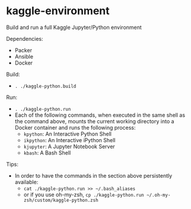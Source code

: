 # kaggle-environment
Build and run a full Kaggle Jupyter/Python environment

Dependencies:
 - Packer
 - Ansible
 - Docker

Build:
  - `. ./kaggle-python.build`

Run:
  - `. ./kaggle-python.run`
  - Each of the following commands, when executed in the same shell as the command
  above, mounts the current working directory into a Docker container and runs
  the following process:
    - `kpython`: An Interactive Python Shell
    - `ikpython`: An Interactive iPython Shell
    - `kjupyter`: A Jupyter Notebook Server
    - `kbash`: A Bash Shell

Tips:
  - In order to have the commands in the section above persistently available:
      - `cat ./kaggle-python.run >> ~/.bash_aliases`
      - or if you use oh-my-zsh,
      `cp ./kaggle-python.run ~/.oh-my-zsh/custom/kaggle-python.zsh`
